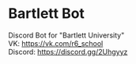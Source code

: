 # Bartlett Bot
Discord Bot for "Bartlett University"<br>
VK: https://vk.com/r6_school<br>
Discord: https://discord.gg/2Uhgyyz<br>
